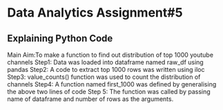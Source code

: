 # Data Analytics Assignment#5

## Explaining Python Code
Main Aim:To make a function to find out distribution of top 1000 youtube channels
Step1:
Data was loaded into dataframe named raw_df using pandas
Step2:
A code to extract top 1000 rows was written using iloc
Step3:
value_counts() function was used to count the distribution of channels
Step4:
A function named first_1000 was defined by generalising the above two lines of code
Step 5:
The function was called by passing name of dataframe and number of rows as the arguments.
